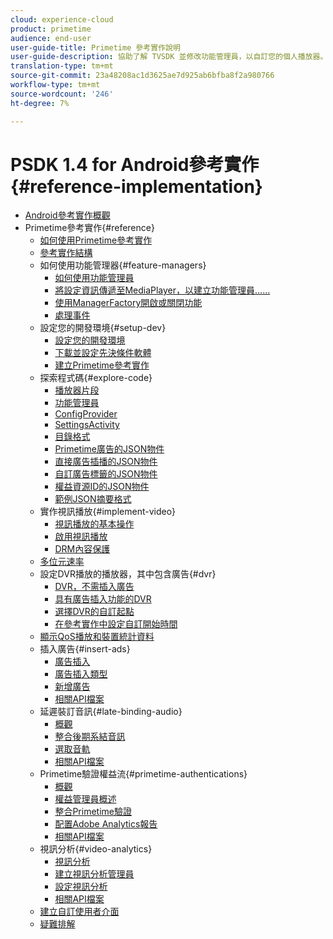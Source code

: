 ```yaml
---
cloud: experience-cloud
product: primetime
audience: end-user
user-guide-title: Primetime 參考實作說明
user-guide-description: 協助了解 TVSDK 並修改功能管理員，以自訂您的個人播放器。
translation-type: tm+mt
source-git-commit: 23a48208ac1d3625ae7d925ab6bfba8f2a980766
workflow-type: tm+mt
source-wordcount: '246'
ht-degree: 7%

---
```



# PSDK 1.4 for Android參考實作{#reference-implementation}

+ [Android參考實作概觀](home.md)
+ Primetime參考實作{#reference}
   + [如何使用Primetime參考實作](ref-implementation/how-to-use-ref-player.md)
   + [參考實作結構](ref-implementation/ref-player-structure.md)
   + 如何使用功能管理器{#feature-managers}
      + [如何使用功能管理員](ref-implementation/using-feature-managers/how-to-use-feature-managers.md)
      + [將設定資訊傳遞至MediaPlayer，以建立功能管理員……](ref-implementation/using-feature-managers/creating-feature-managers.md)
      + [使用ManagerFactory開啟或關閉功能](ref-implementation/using-feature-managers/turning-features-on-off.md)
      + [處理事件](ref-implementation/using-feature-managers/handling-events.md)
   + 設定您的開發環境{#setup-dev}
      + [設定您的開發環境](set-up-dev-environment/set-up-dev-environment-overview.md)
      + [下載並設定先決條件軟體](set-up-dev-environment/download-prereqs-android.md)
      + [建立Primetime參考實作](set-up-dev-environment/install-the-ref-player-project.md)
   + 探索程式碼{#explore-code}
      + [播放器片段](set-up-dev-environment/exploring-code/player-fragment.md)
      + [功能管理員](set-up-dev-environment/exploring-code/about-psdk-feature-managers.md)
      + [ConfigProvider](set-up-dev-environment/exploring-code/config-provider.md)
      + [SettingsActivity](set-up-dev-environment/exploring-code/settings-activity.md)
      + [目錄格式](set-up-dev-environment/exploring-code/catalog-format.md)
      + [Primetime廣告的JSON物件](set-up-dev-environment/exploring-code/json-pt-ads.md)
      + [直接廣告插播的JSON物件](set-up-dev-environment/exploring-code/json-direct-ad-breaks.md)
      + [自訂廣告標籤的JSON物件](set-up-dev-environment/exploring-code/json-custom-ad-markers.md)
      + [權益資源ID的JSON物件](set-up-dev-environment/exploring-code/json-entitlement-resource-id.md)
      + [範例JSON摘要格式](set-up-dev-environment/exploring-code/example-json-feed-format.md)
   + 實作視訊播放{#implement-video}
      + [視訊播放的基本操作](implement-video-playback/video-playback.md)
      + [啟用視訊播放](implement-video-playback/enable-video-playback.md)
      + [DRM內容保護](implement-video-playback/content-protection.md)
   + [多位元速率](implement-video-playback/mbr.md)
   + 設定DVR播放的播放器，其中包含廣告{#dvr}
      + [DVR，不需插入廣告](implement-video-playback/dvr/dvr-without-ad-insertion.md)
      + [具有廣告插入功能的DVR](implement-video-playback/dvr/dvr-with-ad-insertion.md)
      + [選擇DVR的自訂起點](implement-video-playback/dvr/dvr-custom-start-point.md)
      + [在參考實作中設定自訂開始時間](implement-video-playback/dvr/set-custom-start-time-dvr.md)
   + [顯示QoS播放和裝置統計資料](implement-video-playback/qos-statistics.md)
   + 插入廣告{#insert-ads}
      + [廣告插入](insert-ads/ad-insertion.md)
      + [廣告插入類型](insert-ads/ad-insertion-types.md)
      + [新增廣告](insert-ads/add-advertising.md)
      + [相關API檔案](insert-ads/aps-callbacks-ad-insertion.md)
   + 延遲裝訂音訊{#late-binding-audio}
      + [概觀](late-binding-audio/late-binding-audio-overview.md)
      + [整合後期系結音訊](late-binding-audio/aa-enable.md)
      + [選取音軌](late-binding-audio/select-audio-tracks.md)
      + [相關API檔案](late-binding-audio/aa-api-callbacks.md)
   + Primetime驗證權益流{#primetime-authentications}
      + [概觀](paytvpass-entitlement/paytvpass-entitlement-overview.md)
      + [權益管理員概述](paytvpass-entitlement/entitlement-overvivew.md)
      + [整合Primetime驗證](paytvpass-entitlement/integrate-pass.md)
      + [配置Adobe Analytics報告](paytvpass-entitlement/pass-analytics-setup.md)
      + [相關API檔案](paytvpass-entitlement/pass-apis-callbacks.md)
   + 視訊分析{#video-analytics}
      + [視訊分析](video-analytics/video-analytics-overview.md)
      + [建立視訊分析管理員](video-analytics/create-video-analytics-manager.md)
      + [設定視訊分析](video-analytics/configure-video-analytics-manager.md)
      + [相關API檔案](video-analytics/va-apis-callbacks.md)
   + [建立自訂使用者介面](build-custom-ui.md)
   + [疑難排解](troubleshooting.md)
